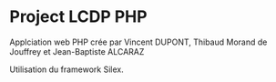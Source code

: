 # Project LCDP  PHP

Applciation web PHP crée par Vincent DUPONT, Thibaud Morand de Jouffrey et Jean-Baptiste ALCARAZ

Utilisation du framework Silex.